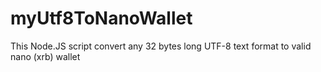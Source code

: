 # myUtf8ToNanoWallet
This Node.JS script convert any 32 bytes long UTF-8 text format to valid nano (xrb) wallet
